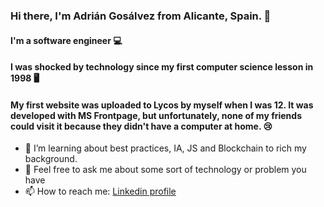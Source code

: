 ### Hi there, I'm Adrián Gosálvez from Alicante, Spain. 👋

#### I'm a software engineer 💻

#### I was shocked by technology since my first computer science lesson in 1998 🖥️

#### My first website was uploaded to Lycos by myself when I was 12. It was developed with MS Frontpage, but unfortunately, none of my friends could visit it because they didn't have a computer at home. 😢

- 🌱 I’m learning about best practices, IA, JS and Blockchain to rich my background.
- 💬 Feel free to ask me about some sort of technology or problem you have
- 📫 How to reach me: [Linkedin profile](https://www.linkedin.com/in/adriangosalvez/)
